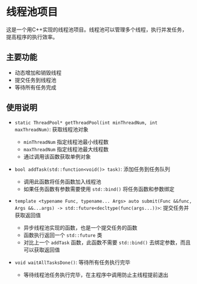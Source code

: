# 线程池项目

这是一个用C++实现的线程池项目。线程池可以管理多个线程，执行并发任务，提高程序的执行效率。

## 主要功能

- 动态增加和销毁线程
- 提交任务到线程池
- 等待所有任务完成

## 使用说明

- `static ThreadPool* getThreadPool(int minThreadNum, int maxThreadNum)`: 获取线程池对象
  - `minThreadNum` 指定线程池最小线程数
  - `maxThreadNum` 指定线程池最大线程数
  - 通过调用该函数获取单例对象

- `bool addTask(std::function<void()> task)`: 添加任务到任务队列
  - 调用此函数将任务函数加入线程池
  - 如果任务函数有参数需要使用 `std::bind()` 将任务函数和参数绑定

- `template <typename Func, typename... Args> auto submit(Func &&func, Args &&...args) -> std::future<decltype(func(args...))>`: 提交任务并获取返回值
  - 异步线程池实现的函数，也是一个提交任务的函数
  - 函数执行返回一个 `std::future` 类
  - 对比上一个 `addTask` 函数，此函数不需要 `std::bind()` 去绑定参数，而且可以获取返回值

- `void waitAllTasksDone()`: 等待所有任务执行完毕
  - 等待线程池任务执行完毕，在主程序中调用防止主线程提前退出

